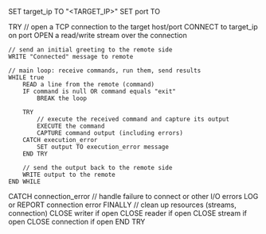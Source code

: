 SET target_ip TO "<TARGET_IP>"
SET port TO <PORT>

TRY
    // open a TCP connection to the target host/port
    CONNECT to target_ip on port
    OPEN a read/write stream over the connection

    // send an initial greeting to the remote side
    WRITE "Connected" message to remote

    // main loop: receive commands, run them, send results
    WHILE true
        READ a line from the remote (command)
        IF command is null OR command equals "exit"
            BREAK the loop

        TRY
            // execute the received command and capture its output
            EXECUTE the command
            CAPTURE command output (including errors)
        CATCH execution_error
            SET output TO execution_error message
        END TRY

        // send the output back to the remote side
        WRITE output to the remote
    END WHILE
CATCH connection_error
    // handle failure to connect or other I/O errors
    LOG or REPORT connection error
FINALLY
    // clean up resources (streams, connection)
    CLOSE writer if open
    CLOSE reader if open
    CLOSE stream if open
    CLOSE connection if open
END TRY
